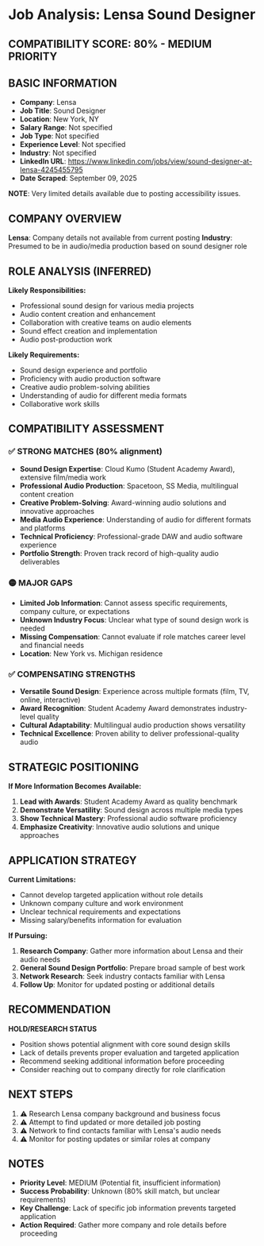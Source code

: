 # Job Analysis: Lensa Sound Designer

## COMPATIBILITY SCORE: 80% - MEDIUM PRIORITY

## BASIC INFORMATION
- **Company**: Lensa
- **Job Title**: Sound Designer
- **Location**: New York, NY
- **Salary Range**: Not specified
- **Job Type**: Not specified
- **Experience Level**: Not specified
- **Industry**: Not specified
- **LinkedIn URL**: https://www.linkedin.com/jobs/view/sound-designer-at-lensa-4245455795
- **Date Scraped**: September 09, 2025

**NOTE**: Very limited details available due to posting accessibility issues.

## COMPANY OVERVIEW
**Lensa**: Company details not available from current posting
**Industry**: Presumed to be in audio/media production based on sound designer role

## ROLE ANALYSIS (INFERRED)
**Likely Responsibilities:**
- Professional sound design for various media projects
- Audio content creation and enhancement
- Collaboration with creative teams on audio elements
- Sound effect creation and implementation
- Audio post-production work

**Likely Requirements:**
- Sound design experience and portfolio
- Proficiency with audio production software
- Creative audio problem-solving abilities
- Understanding of audio for different media formats
- Collaborative work skills

## COMPATIBILITY ASSESSMENT

### ✅ STRONG MATCHES (80% alignment)
- **Sound Design Expertise**: Cloud Kumo (Student Academy Award), extensive film/media work
- **Professional Audio Production**: Spacetoon, SS Media, multilingual content creation
- **Creative Problem-Solving**: Award-winning audio solutions and innovative approaches
- **Media Audio Experience**: Understanding of audio for different formats and platforms
- **Technical Proficiency**: Professional-grade DAW and audio software experience
- **Portfolio Strength**: Proven track record of high-quality audio deliverables

### 🟡 MAJOR GAPS
- **Limited Job Information**: Cannot assess specific requirements, company culture, or expectations
- **Unknown Industry Focus**: Unclear what type of sound design work is needed
- **Missing Compensation**: Cannot evaluate if role matches career level and financial needs
- **Location**: New York vs. Michigan residence

### ✅ COMPENSATING STRENGTHS
- **Versatile Sound Design**: Experience across multiple formats (film, TV, online, interactive)
- **Award Recognition**: Student Academy Award demonstrates industry-level quality
- **Cultural Adaptability**: Multilingual audio production shows versatility
- **Technical Excellence**: Proven ability to deliver professional-quality audio

## STRATEGIC POSITIONING
**If More Information Becomes Available:**
1. **Lead with Awards**: Student Academy Award as quality benchmark
2. **Demonstrate Versatility**: Sound design across multiple media types
3. **Show Technical Mastery**: Professional audio software proficiency
4. **Emphasize Creativity**: Innovative audio solutions and unique approaches

## APPLICATION STRATEGY
**Current Limitations:**
- Cannot develop targeted application without role details
- Unknown company culture and work environment
- Unclear technical requirements and expectations
- Missing salary/benefits information for evaluation

**If Pursuing:**
1. **Research Company**: Gather more information about Lensa and their audio needs
2. **General Sound Design Portfolio**: Prepare broad sample of best work
3. **Network Research**: Seek industry contacts familiar with Lensa
4. **Follow Up**: Monitor for updated posting or additional details

## RECOMMENDATION
**HOLD/RESEARCH STATUS**
- Position shows potential alignment with core sound design skills
- Lack of details prevents proper evaluation and targeted application
- Recommend seeking additional information before proceeding
- Consider reaching out to company directly for role clarification

## NEXT STEPS
1. ⚠️ Research Lensa company background and business focus
2. ⚠️ Attempt to find updated or more detailed job posting
3. ⚠️ Network to find contacts familiar with Lensa's audio needs
4. ⚠️ Monitor for posting updates or similar roles at company

## NOTES
- **Priority Level**: MEDIUM (Potential fit, insufficient information)
- **Success Probability**: Unknown (80% skill match, but unclear requirements)
- **Key Challenge**: Lack of specific job information prevents targeted application
- **Action Required**: Gather more company and role details before proceeding